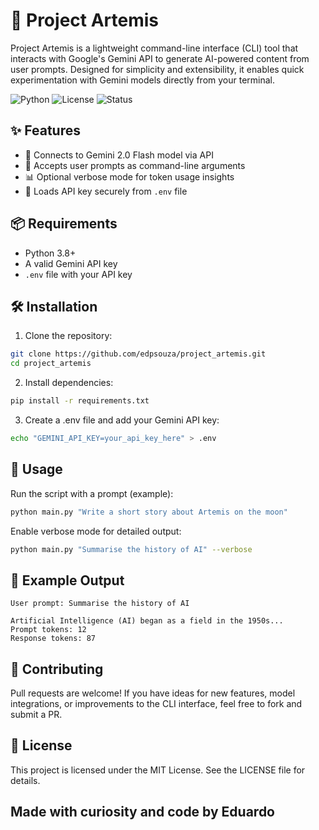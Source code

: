 # 🚀 Project Artemis

Project Artemis is a lightweight command-line interface (CLI) tool that interacts with Google's Gemini API to generate AI-powered content from user prompts. Designed for simplicity and extensibility, it enables quick experimentation with Gemini models directly from your terminal.

![Python](https://img.shields.io/badge/Python-3.8%2B-blue.svg)
![License](https://img.shields.io/badge/License-MIT-green.svg)
![Status](https://img.shields.io/badge/Status-Active-brightgreen.svg)

## ✨ Features

- 🔗 Connects to Gemini 2.0 Flash model via API
- 🧠 Accepts user prompts as command-line arguments
- 📊 Optional verbose mode for token usage insights
- 🔐 Loads API key securely from `.env` file

## 📦 Requirements

- Python 3.8+
- A valid Gemini API key
- `.env` file with your API key

## 🛠 Installation

1. Clone the repository:
 ```bash
 git clone https://github.com/edpsouza/project_artemis.git
 cd project_artemis
```

2. Install dependencies:
```bash
pip install -r requirements.txt
```

3. Create a .env file and add your Gemini API key:
```bash
echo "GEMINI_API_KEY=your_api_key_here" > .env
```

## 🚀 Usage

Run the script with a prompt (example): 
```bash
python main.py "Write a short story about Artemis on the moon"
```
Enable verbose mode for detailed output:
```bash
python main.py "Summarise the history of AI" --verbose
```

## 🧪 Example Output
```text
User prompt: Summarise the history of AI

Artificial Intelligence (AI) began as a field in the 1950s...
Prompt tokens: 12
Response tokens: 87
```

## 🤝 Contributing

Pull requests are welcome! If you have ideas for new features, model integrations, or improvements to the CLI interface, feel free to fork and submit a PR.

## 📜 License

This project is licensed under the MIT License. See the LICENSE file for details.

## Made with curiosity and code by Eduardo
 

